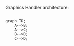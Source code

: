 Graphics Handler architecture:
```mermaid

graph TD;
    A-->B;
    A-->C;
    B-->D;
    C-->D;

```